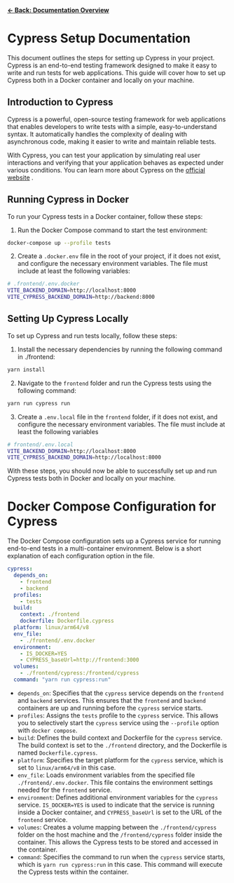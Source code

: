 [**&larr; Back: Documentation Overview**](../../README.md)

# Cypress Setup Documentation

This document outlines the steps for setting up Cypress in your project. Cypress is an end-to-end testing framework designed to make it easy to write and run tests for web applications. This guide will cover how to set up Cypress both in a Docker container and locally on your machine.
## Introduction to Cypress

Cypress is a powerful, open-source testing framework for web applications that enables developers to write tests with a simple, easy-to-understand syntax. It automatically handles the complexity of dealing with asynchronous code, making it easier to write and maintain reliable tests.

With Cypress, you can test your application by simulating real user interactions and verifying that your application behaves as expected under various conditions. You can learn more about Cypress on the [official website](https://www.cypress.io/) .
## Running Cypress in Docker

To run your Cypress tests in a Docker container, follow these steps: 
1. Run the Docker Compose command to start the test environment:

```bash
docker-compose up --profile tests
``` 
2. Create a `.docker.env` file in the root of your project, if it does not exist, and configure the necessary environment variables. The file must include at least the following variables:

```bash
# .frontend/.env.docker
VITE_BACKEND_DOMAIN=http://localhost:8000
VITE_CYPRESS_BACKEND_DOMAIN=http://backend:8000
```



## Setting Up Cypress Locally

To set up Cypress and run tests locally, follow these steps: 
1. Install the necessary dependencies by running the following command in ./frontend:

```bash 
yarn install
``` 
2. Navigate to the `frontend` folder and run the Cypress tests using the following command:

```bash
yarn run cypress run
``` 
3. Create a `.env.local` file in the `frontend` folder, if it does not exist, and configure the necessary environment variables. The file must include at least the following variables

```bash
# frontend/.env.local
VITE_BACKEND_DOMAIN=http://localhost:8000
VITE_CYPRESS_BACKEND_DOMAIN=http://localhost:8000
```

With these steps, you should now be able to successfully set up and run Cypress tests both in Docker and locally on your machine.


# Docker Compose Configuration for Cypress

The Docker Compose configuration sets up a Cypress service for running end-to-end tests in a multi-container environment. Below is a short explanation of each configuration option in the file.

```yaml
cypress:
  depends_on:
    - frontend
    - backend
  profiles:
    - tests
  build:
    context: ./frontend
    dockerfile: Dockerfile.cypress
  platform: linux/arm64/v8
  env_file:
    - ./frontend/.env.docker
  environment:
    - IS_DOCKER=YES
    - CYPRESS_baseUrl=http://frontend:3000
  volumes:
    - ./frontend/cypress:/frontend/cypress
  command: "yarn run cypress:run"
```

 
- `depends_on`: Specifies that the `cypress` service depends on the `frontend` and `backend` services. This ensures that the `frontend` and `backend` containers are up and running before the `cypress` service starts. 
- `profiles`: Assigns the `tests` profile to the `cypress` service. This allows you to selectively start the `cypress` service using the `--profile` option with `docker compose`. 
- `build`: Defines the build context and Dockerfile for the `cypress` service. The build context is set to the `./frontend` directory, and the Dockerfile is named `Dockerfile.cypress`. 
- `platform`: Specifies the target platform for the `cypress` service, which is set to `linux/arm64/v8` in this case. 
- `env_file`: Loads environment variables from the specified file `./frontend/.env.docker`. This file contains the environment settings needed for the `frontend` service. 
- `environment`: Defines additional environment variables for the `cypress` service. `IS_DOCKER=YES` is used to indicate that the service is running inside a Docker container, and `CYPRESS_baseUrl` is set to the URL of the `frontend` service. 
- `volumes`: Creates a volume mapping between the `./frontend/cypress` folder on the host machine and the `/frontend/cypress` folder inside the container. This allows the Cypress tests to be stored and accessed in the container. 
- `command`: Specifies the command to run when the `cypress` service starts, which is `yarn run cypress:run` in this case. This command will execute the Cypress tests within the container.
